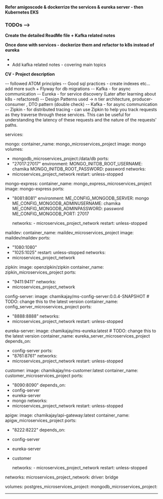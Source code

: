 **Refer amigoscode & dockerrize the services & eureka server - then Kubernetes EKS**


### TODOs -->
**Create the detailed ReadMe file + Kafka related notes**



**Once done with services - dockerize them and refactor to k8s instead of eureka**

*
* Add kafka related notes - covering main topics


**CV - Project description**

-- followed ATOM principles
-- Good sql practices - create indexes etc... add more such + Flyway for db migrations
-- Kafka - for async communication
-- Eureka - for service discovery (Later after learning about k8s - refactored)
-- Design Patterns used -> n tier architecture, producer-consumer , DTO pattern (double check)
-- Kafka - for async communication
-- Zipkin - for distributed tracing - can use Zipkin to help you track requests as they traverse through these services. This can be useful for understanding the latency of these requests and the nature of the requests' paths.



services:




mongo:
container_name: mongo_microservices_project
image: mongo
volumes:
- mongodb_microservices_project:/data/db
ports:
- "27017:27017"
environment:
MONGO_INITDB_ROOT_USERNAME: chamika
MONGO_INITDB_ROOT_PASSWORD: password
networks:
- microservices_project_network
restart: unless-stopped


mongo-express:
container_name: mongo_express_microservices_project
image: mongo-express
ports:
- "8081:8081"
environment:
ME_CONFIG_MONGODB_SERVER: mongo
ME_CONFIG_MONGODB_ADMINUSERNAME: chamika
ME_CONFIG_MONGODB_ADMINPASSWORD: password
ME_CONFIG_MONGODB_PORT: 27017

    networks:
      - microservices_project_network
    restart: unless-stopped

maildev:
container_name: maildev_microservices_project
image: maildev/maildev
ports:
- "1080:1080"
- "1025:1025"
restart: unless-stopped
networks:
- microservices_project_network



zipkin:
image: openzipkin/zipkin
container_name: zipkin_microservices_project
ports:
- "9411:9411"
networks:
- microservices_project_network



config-server:
image: chamikajay/ms-config-server:0.0.4-SNAPSHOT  # TODO: change this to the latest version
container_name: config_server_microservices_project
ports:
- "8888:8888"
networks:
- microservices_project_network
restart: unless-stopped

eureka-server:
image: chamikajay/ms-eureka:latest  # TODO: change this to the latest version
container_name: eureka_server_microservices_project
depends_on:
- config-server
ports:
- "8761:8761"
networks:
- microservices_project_network
restart: unless-stopped

customer:
image: chamikajay/ms-customer:latest
container_name: customer_microservices_project
ports:
- "8090:8090"
depends_on:
- config-server
- eureka-server
- mongo
networks:
- microservices_project_network
restart: unless-stopped


apigw:
image: chamikajay/api-gateway:latest
container_name: apigw_microservices_project
ports:
- "8222:8222"
depends_on:
- config-server
- eureka-server
- customer


    networks:
      - microservices_project_network
    restart: unless-stopped


networks:
microservices_project_network:
driver: bridge

volumes:
postgres_microservices_project:
mongodb_microservices_project:




****